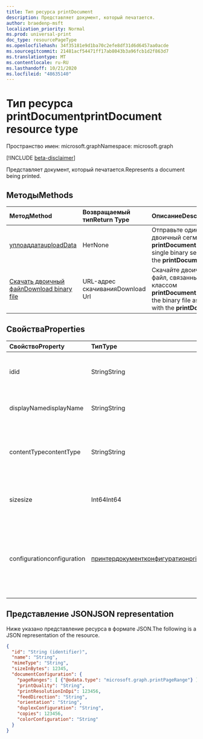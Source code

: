 ```yaml
---
title: Тип ресурса printDocument
description: Представляет документ, который печатается.
author: braedenp-msft
localization_priority: Normal
ms.prod: universal-print
doc_type: resourcePageType
ms.openlocfilehash: 34f35181e9d1ba70c2efe8df31d6d6457aa0acde
ms.sourcegitcommit: 21481acf54471ff17ab8043b3a96fcb1d2f863d7
ms.translationtype: MT
ms.contentlocale: ru-RU
ms.lasthandoff: 10/21/2020
ms.locfileid: "48635140"
---
```

# <a name="printdocument-resource-type"></a><span data-ttu-id="6f2e2-103">Тип ресурса printDocument</span><span class="sxs-lookup"><span data-stu-id="6f2e2-103">printDocument resource type</span></span>

<span data-ttu-id="6f2e2-104">Пространство имен: microsoft.graph</span><span class="sxs-lookup"><span data-stu-id="6f2e2-104">Namespace: microsoft.graph</span></span>

[!INCLUDE [beta-disclaimer](../../includes/beta-disclaimer.md)]

<span data-ttu-id="6f2e2-105">Представляет документ, который печатается.</span><span class="sxs-lookup"><span data-stu-id="6f2e2-105">Represents a document being printed.</span></span>

## <a name="methods"></a><span data-ttu-id="6f2e2-106">Методы</span><span class="sxs-lookup"><span data-stu-id="6f2e2-106">Methods</span></span>

| <span data-ttu-id="6f2e2-107">Метод</span><span class="sxs-lookup"><span data-stu-id="6f2e2-107">Method</span></span>       | <span data-ttu-id="6f2e2-108">Возвращаемый тип</span><span class="sxs-lookup"><span data-stu-id="6f2e2-108">Return Type</span></span> | <span data-ttu-id="6f2e2-109">Описание</span><span class="sxs-lookup"><span data-stu-id="6f2e2-109">Description</span></span> |
|:-------------|:------------|:------------|
| [<span data-ttu-id="6f2e2-110">уплоаддата</span><span class="sxs-lookup"><span data-stu-id="6f2e2-110">uploadData</span></span>](../api/printdocument-uploaddata.md) | <span data-ttu-id="6f2e2-111">Нет</span><span class="sxs-lookup"><span data-stu-id="6f2e2-111">None</span></span> | <span data-ttu-id="6f2e2-112">Отправьте один двоичный сегмент **printDocument**.</span><span class="sxs-lookup"><span data-stu-id="6f2e2-112">Upload a single binary segment of the **printDocument**.</span></span> |
| [<span data-ttu-id="6f2e2-113">Скачать двоичный файл</span><span class="sxs-lookup"><span data-stu-id="6f2e2-113">Download binary file</span></span>](../api/printdocument-get-file.md) | <span data-ttu-id="6f2e2-114">URL-адрес скачивания</span><span class="sxs-lookup"><span data-stu-id="6f2e2-114">Download Url</span></span> | <span data-ttu-id="6f2e2-115">Скачайте двоичный файл, связанный с классом **printDocument**.</span><span class="sxs-lookup"><span data-stu-id="6f2e2-115">Download the binary file associated with the **printDocument**.</span></span> |

## <a name="properties"></a><span data-ttu-id="6f2e2-116">Свойства</span><span class="sxs-lookup"><span data-stu-id="6f2e2-116">Properties</span></span>
| <span data-ttu-id="6f2e2-117">Свойство</span><span class="sxs-lookup"><span data-stu-id="6f2e2-117">Property</span></span>     | <span data-ttu-id="6f2e2-118">Тип</span><span class="sxs-lookup"><span data-stu-id="6f2e2-118">Type</span></span>        | <span data-ttu-id="6f2e2-119">Описание</span><span class="sxs-lookup"><span data-stu-id="6f2e2-119">Description</span></span> |
|:-------------|:------------|:------------|
|<span data-ttu-id="6f2e2-120">id</span><span class="sxs-lookup"><span data-stu-id="6f2e2-120">id</span></span>|<span data-ttu-id="6f2e2-121">String</span><span class="sxs-lookup"><span data-stu-id="6f2e2-121">String</span></span>|<span data-ttu-id="6f2e2-122">Идентификатор документа.</span><span class="sxs-lookup"><span data-stu-id="6f2e2-122">The document's identifier.</span></span> <span data-ttu-id="6f2e2-123">Только для чтения.</span><span class="sxs-lookup"><span data-stu-id="6f2e2-123">Read-only.</span></span>|
|<span data-ttu-id="6f2e2-124">displayName</span><span class="sxs-lookup"><span data-stu-id="6f2e2-124">displayName</span></span>|<span data-ttu-id="6f2e2-125">String</span><span class="sxs-lookup"><span data-stu-id="6f2e2-125">String</span></span>|<span data-ttu-id="6f2e2-126">Имя документа.</span><span class="sxs-lookup"><span data-stu-id="6f2e2-126">The document's name.</span></span> <span data-ttu-id="6f2e2-127">Только для чтения.</span><span class="sxs-lookup"><span data-stu-id="6f2e2-127">Read-only.</span></span>|
|<span data-ttu-id="6f2e2-128">contentType</span><span class="sxs-lookup"><span data-stu-id="6f2e2-128">contentType</span></span>|<span data-ttu-id="6f2e2-129">String</span><span class="sxs-lookup"><span data-stu-id="6f2e2-129">String</span></span>|<span data-ttu-id="6f2e2-130">Тип контента документа (MIME).</span><span class="sxs-lookup"><span data-stu-id="6f2e2-130">The document's content (MIME) type.</span></span> <span data-ttu-id="6f2e2-131">Только для чтения.</span><span class="sxs-lookup"><span data-stu-id="6f2e2-131">Read-only.</span></span>|
|<span data-ttu-id="6f2e2-132">size</span><span class="sxs-lookup"><span data-stu-id="6f2e2-132">size</span></span>|<span data-ttu-id="6f2e2-133">Int64</span><span class="sxs-lookup"><span data-stu-id="6f2e2-133">Int64</span></span>|<span data-ttu-id="6f2e2-134">Размер документа в байтах.</span><span class="sxs-lookup"><span data-stu-id="6f2e2-134">The document's size in bytes.</span></span> <span data-ttu-id="6f2e2-135">Только для чтения.</span><span class="sxs-lookup"><span data-stu-id="6f2e2-135">Read-only.</span></span>|
|<span data-ttu-id="6f2e2-136">configuration</span><span class="sxs-lookup"><span data-stu-id="6f2e2-136">configuration</span></span>|[<span data-ttu-id="6f2e2-137">принтердокументконфигуратион</span><span class="sxs-lookup"><span data-stu-id="6f2e2-137">printerDocumentConfiguration</span></span>](printerdocumentconfiguration.md) |<span data-ttu-id="6f2e2-138">Группа параметров, которые принтер должен использовать для печати документа.</span><span class="sxs-lookup"><span data-stu-id="6f2e2-138">A group of settings that a printer should use to print a document.</span></span> <span data-ttu-id="6f2e2-139">Только для чтения.</span><span class="sxs-lookup"><span data-stu-id="6f2e2-139">Read-only.</span></span>|

## <a name="json-representation"></a><span data-ttu-id="6f2e2-140">Представление JSON</span><span class="sxs-lookup"><span data-stu-id="6f2e2-140">JSON representation</span></span>

<span data-ttu-id="6f2e2-141">Ниже указано представление ресурса в формате JSON.</span><span class="sxs-lookup"><span data-stu-id="6f2e2-141">The following is a JSON representation of the resource.</span></span>

<!-- {
  "blockType": "resource",
  "optionalProperties": [

  ],
  "@odata.type": "microsoft.graph.printDocument"
}-->

```json
{
  "id": "String (identifier)",
  "name": "String",
  "mimeType": "String",
  "sizeInBytes": 12345,
  "documentConfiguration": {
    "pageRanges": [ {"@odata.type": "microsoft.graph.printPageRange"} ],
    "printQuality": "String",
    "printResolutionInDpi": 123456,
    "feedDirection": "String",
    "orientation": "String",
    "duplexConfiguration": "String",
    "copies": 123456,
    "colorConfiguration": "String"
  }
}

```


